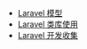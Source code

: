 * [Laravel 模型](/Backend/Laravel/Laravel-model/Laravel-model-tips.html)
* [Laravel 类库使用](/Backend/Laravel/Laravel-3rd-party/Laravel-常用第三方类库.html)
* [Laravel 开发收集](/Backend/Laravel/Laravel-feature/Laravel-best-practices.html)

